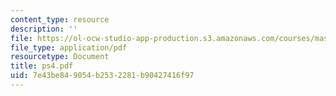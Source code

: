 ```yaml
---
content_type: resource
description: ''
file: https://ol-ocw-studio-app-production.s3.amazonaws.com/courses/mas-962-digital-typography-fall-1997/7e43be849054b2532281b90427416f97_ps4.pdf
file_type: application/pdf
resourcetype: Document
title: ps4.pdf
uid: 7e43be84-9054-b253-2281-b90427416f97
---
```

